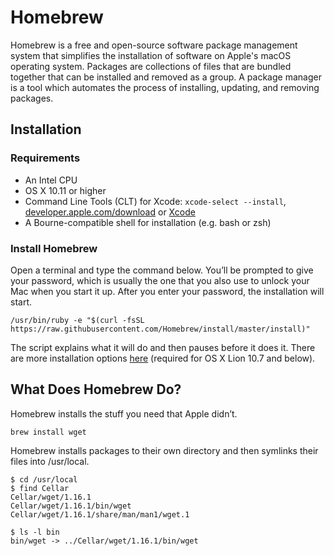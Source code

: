 # Homebrew

Homebrew is a free and open-source software package management system that simplifies the installation of software on Apple's macOS operating system. Packages are collections of files that are bundled together that can be installed and removed as a group. A package manager is a tool which automates the process of installing, updating, and removing packages.

## Installation

### Requirements

- An Intel CPU
- OS X 10.11 or higher
- Command Line Tools (CLT) for Xcode: `xcode-select --install`, [developer.apple.com/download](https://developer.apple.com/download/) or [Xcode](https://itunes.apple.com/us/app/xcode/id497799835)
- A Bourne-compatible shell for installation (e.g. bash or zsh)

### Install Homebrew

Open a terminal and type the command below. You’ll be prompted to give your password, which is usually the one that you also use to unlock your Mac when you start it up. After you enter your password, the installation will start.

```
/usr/bin/ruby -e "$(curl -fsSL https://raw.githubusercontent.com/Homebrew/install/master/install)"
```

The script explains what it will do and then pauses before it does it. There are more installation options [here](https://docs.brew.sh/Installation) (required for OS X Lion 10.7 and below).

## What Does Homebrew Do?

Homebrew installs the stuff you need that Apple didn’t.

```
brew install wget
```

Homebrew installs packages to their own directory and then symlinks their files into /usr/local.

```
$ cd /usr/local
$ find Cellar
Cellar/wget/1.16.1
Cellar/wget/1.16.1/bin/wget
Cellar/wget/1.16.1/share/man/man1/wget.1

$ ls -l bin
bin/wget -> ../Cellar/wget/1.16.1/bin/wget
```
